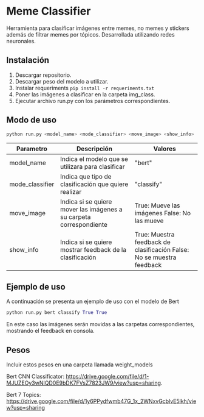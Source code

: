 # Meme Classifier

Herramienta para clasificar imágenes entre memes, no memes y stickers además de filtrar memes por tópicos. Desarrollada utilizando redes neuronales.

## Instalación

1. Descargar repositorio.
2. Descargar peso del modelo a utilizar.
3. Instalar requeriments  ```pip install -r requeriments.txt```
4. Poner las imágenes a clasificar en la carpeta img_class.
5. Ejecutar archivo run.py con los parámetros correspondientes.

## Modo de uso

```bash
python run.py <model_name> <mode_classifier> <move_image> <show_info>
```

| Parametro       | Descripción                                                         | Valores                                                               |
|-----------------|---------------------------------------------------------------------|-----------------------------------------------------------------------|
| model_name      | Indica el modelo que se utilizara para clasificar                   | "bert"                                                                |
| mode_classifier | Indica que tipo de clasificación que quiere realizar                | "classify"                                                            |
| move_image      | Indica si se quiere mover las imágenes a su carpeta correspondiente | True: Mueve las imágenes False: No las mueve                          |
| show_info       | Indica si se quiere mostrar feedback de la clasificación            | True: Muestra feedback de clasificación False: No se muestra feedback |


## Ejemplo de uso

A continuación se presenta un ejemplo de uso con el modelo de Bert

```Python
python run.py bert classify True True
```

En este caso las imágenes serán movidas a las carpetas correspondientes, mostrando el feedback en consola.

## Pesos

Incluir estos pesos en una carpeta llamada weight_models

Bert CNN Classificator: https://drive.google.com/file/d/1-MJUZEOy3wNIQD0E9bDK7FVsZ7823JW9/view?usp=sharing.

Bert 7 Topics: https://drive.google.com/file/d/1y6PPydfwmb47G_1x_2WNxvGcblvE5lkh/view?usp=sharing

